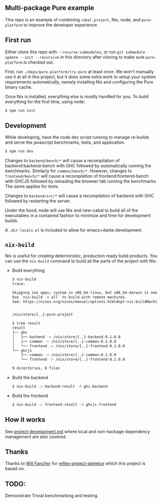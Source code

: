 Multi-package Pure example
---

This repo is an example of combining `cabal.project`, Nix, node, and
`pure-platform` to improve the developer experience.

First run
---

Either clone this repo with `--recurse-submodules`, or run `git
submodule update --init --recursive` in this directory after cloning
to make sure `pure-platform` is checked out. 

First, run `./deps/pure-platform/try-pure` at least once. We won't 
manually use it at all in this project, but it does some extra work to 
setup your system requirements automatically, namely installing Nix and
configuring the Pure binary cache.

Once Nix is installed, everything else is mostly handled for you. To build
everything for the first time, using node:

```bash
$ npm run init
```

Development
---

While developing, have the node dev script running to manage re-builds and serve
the javascript benchmarks, tests, and application.

```bash
$ npm run dev
```

Changes to `backend/bench/*` will cause a recompilation of backend:backend-bench
with GHC followed by automatically running the benchmarks. Similarly for 
`common/bench/*`. However, changes to `frontend/bench/*` will cause a 
recompilation of frontend:frontend-bench with GHCJS followed by reloading the 
browser tab running the benchmarks. The same applies for tests.

Changes to `backend/src/*` will cause a recompilation of backend with GHC 
followed by restarting the server.

Under the hood, node will use Nix and new-cabal to build all of the executables 
in a contained fashion to minimize and time for development builds.

A `.dir-locals.el` is included to allow for emacs+dante development.

`nix-build`
---

Nix is useful for creating deterministic, production ready build
products. You can use the `nix-build` command to build all the parts
of the project with Nix.

- Build everything

  ```bash
  $ nix-build
  trace:

  Skipping ios apps; system is x86_64-linux, but x86_64-darwin is needed.
  Use `nix-build -A all` to build with remote machines.
  See: https://nixos.org/nixos/manual/options.html#opt-nix.buildMachines


  /nix/store/{..}-pure-project

  $ tree result
  result
  ├── ghc
  │   ├── backend -> /nix/store/{..}-backend-0.1.0.0
  │   ├── common -> /nix/store/{..}-common-0.1.0.0
  │   └── frontend -> /nix/store/{..}-frontend-0.1.0.0
  └── ghcjs
      ├── common -> /nix/store/{..}-common-0.1.0.0
      └── frontend -> /nix/store/{..}-frontend-0.1.0.0

  9 directories, 0 files
  ```

- Build the backend

  ```bash
  $ nix-build -o backend-result -A ghc.backend
  ```

- Build the frontend

  ```bash
  $ nix-build -o frontend-result -A ghcjs.frontend
  ```

How it works
---

See
[project-development.md](https://github.com/grumply/pure-platform/blob/master/docs/project-development.md) where
local and non-hackage dependency management are also covered.

Thanks
---

Thanks to [Will Fancher](https://github.com/elvishjerricco) for 
[reflex-project-skeleton](https://github.com/elvishjerricco/reflex-project-skeleton) 
which this project is based on.

TODO:
---

Demonstrate Trivial benchmarking and testing.
